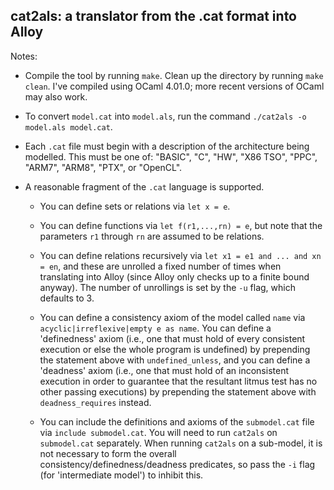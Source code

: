 cat2als: a translator from the .cat format into Alloy
-----------------------------------------------------

Notes:

- Compile the tool by running `make`. Clean up the directory by
running `make clean`. I've compiled using OCaml 4.01.0; more recent
versions of OCaml may also work.

- To convert `model.cat` into `model.als`, run the command `./cat2als
-o model.als model.cat`.

- Each `.cat` file must begin with a description of the architecture
  being modelled. This must be one of: "BASIC", "C", "HW", "X86 TSO",
  "PPC", "ARM7", "ARM8", "PTX", or "OpenCL".

- A reasonable fragment of the `.cat` language is supported.

    - You can define sets or relations via `let x = e`.

    - You can define functions via `let f(r1,...,rn) = e`, but note
      that the parameters `r1` through `rn` are assumed to be
      relations.
	  
    - You can define relations recursively via `let x1 = e1 and
      ... and xn = en`, and these are unrolled a fixed number of times
      when translating into Alloy (since Alloy only checks up to a
      finite bound anyway). The number of unrollings is set by the
      `-u` flag, which defaults to 3.
	  
    - You can define a consistency axiom of the model called `name`
      via `acyclic|irreflexive|empty e as name`. You can define a
      'definedness' axiom (i.e., one that must hold of every
      consistent execution or else the whole program is undefined) by
      prepending the statement above with `undefined_unless`, and you
      can define a 'deadness' axiom (i.e., one that must hold of an
      inconsistent execution in order to guarantee that the resultant
      litmus test has no other passing executions) by prepending the
      statement above with `deadness_requires` instead.

    - You can include the definitions and axioms of the `submodel.cat`
      file via `include submodel.cat`. You will need to run `cat2als`
      on `submodel.cat` separately. When running `cat2als` on a
      sub-model, it is not necessary to form the overall
      consistency/definedness/deadness predicates, so pass the `-i`
      flag (for 'intermediate model') to inhibit this.
